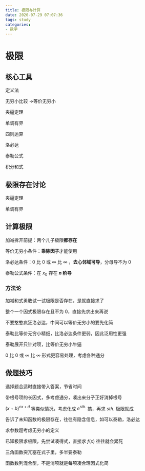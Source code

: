 ```yaml
---
title: 极限与计算
date: 2020-07-29 07:07:36
tags: study
categories: 
- 数学
---
```


# 极限

## 核心工具

定义法

无穷小比较 ->等价无穷小

夹逼定理

单调有界

四则运算

洛必达

泰勒公式

积分和式

## 极限存在讨论

夹逼定理

单调有界

## 计算极限

加减拆开前提：两个儿子极限**都存在**

等价无穷小条件：**乘除因子**才能使用

洛必达条件：0 比 0 或 $\infty$  比 $\infty$ ，**去心邻域可导**，分母导不为 0 

泰勒公式条件：在 $x_0$ 存在 **$n$ 阶导**

### 方法论

加减和式勇敢试一试极限是否存在，是就直接求了

整个一个因式极限存在且不为 0，直接先求出来再说

不要憨憨疯狂洛必达，中间可以等价无穷小的要先化简

泰勒比等价无穷小精细，比洛必达条件更弱，因此泛用性更强

泰勒展开只针对项，比等价无穷小牛逼

0 比 0 或 $\infty$  比 $\infty$ 形式更容易处理，考虑各种通分

## 做题技巧

选择题合适时直接带入答案，节省时间

带根号项的长因式，多考虑通分，凑出来分子正好消掉根号

$(x+b)^{cx+d}$  等类似情况，考虑化成 $e^{sth.}$ 搞，再求 $sth.$ 极限就成

告诉了未知函数的极限存在，往往有隐含信息，如可以泰勒，洛必达

求参数题考虑无穷小的定义

已知极限求极限，先尝试凑得式，直接求 $f(x)$ 往往就会累死

三角函数突兀塞在式子里，多半要泰勒

函数数列混合型，不是消项就是每项凑合理因式化简